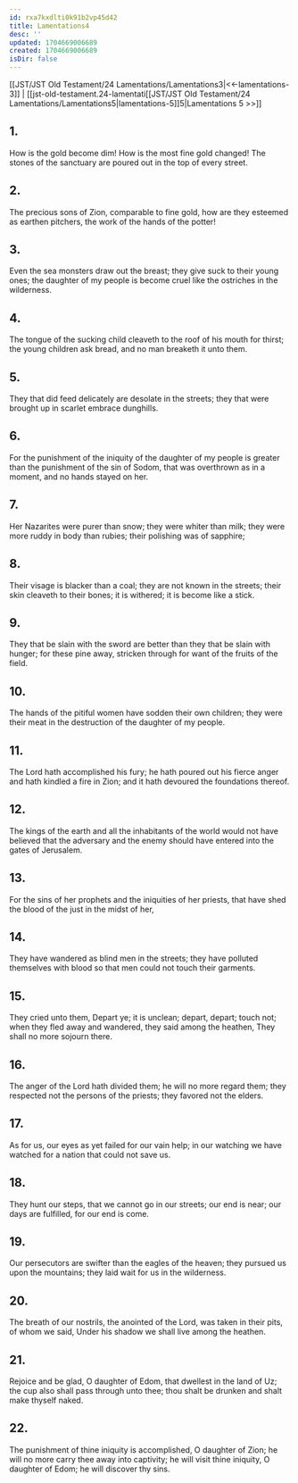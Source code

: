 ```yaml
---
id: rxa7kxdlti0k91b2vp45d42
title: Lamentations4
desc: ''
updated: 1704669006689
created: 1704669006689
isDir: false
---
```

[[JST/JST Old Testament/24 Lamentations/Lamentations3|<<-lamentations-3]] | [[jst-old-testament.24-lamentati[[JST/JST Old Testament/24 Lamentations/Lamentations5|lamentations-5]]5|Lamentations 5 >>]]
## 1.
How is the gold become dim! How is the most fine gold changed! The stones of the sanctuary are poured out in the top of every street.
## 2.
The precious sons of Zion, comparable to fine gold, how are they esteemed as earthen pitchers, the work of the hands of the potter!
## 3.
Even the sea monsters draw out the breast; they give suck to their young ones; the daughter of my people is become cruel like the ostriches in the wilderness.
## 4.
The tongue of the sucking child cleaveth to the roof of his mouth for thirst; the young children ask bread, and no man breaketh it unto them.
## 5.
They that did feed delicately are desolate in the streets; they that were brought up in scarlet embrace dunghills.
## 6.
For the punishment of the iniquity of the daughter of my people is greater than the punishment of the sin of Sodom, that was overthrown as in a moment, and no hands stayed on her.
## 7.
Her Nazarites were purer than snow; they were whiter than milk; they were more ruddy in body than rubies; their polishing was of sapphire;
## 8.
Their visage is blacker than a coal; they are not known in the streets; their skin cleaveth to their bones; it is withered; it is become like a stick.
## 9.
They that be slain with the sword are better than they that be slain with hunger; for these pine away, stricken through for want of the fruits of the field.
## 10.
The hands of the pitiful women have sodden their own children; they were their meat in the destruction of the daughter of my people.
## 11.
The Lord hath accomplished his fury; he hath poured out his fierce anger and hath kindled a fire in Zion; and it hath devoured the foundations thereof.
## 12.
The kings of the earth and all the inhabitants of the world would not have believed that the adversary and the enemy should have entered into the gates of Jerusalem.
## 13.
For the sins of her prophets and the iniquities of her priests, that have shed the blood of the just in the midst of her,
## 14.
They have wandered as blind men in the streets; they have polluted themselves with blood so that men could not touch their garments.
## 15.
They cried unto them, Depart ye; it is unclean; depart, depart; touch not; when they fled away and wandered, they said among the heathen, They shall no more sojourn there.
## 16.
The anger of the Lord hath divided them; he will no more regard them; they respected not the persons of the priests; they favored not the elders.
## 17.
As for us, our eyes as yet failed for our vain help; in our watching we have watched for a nation that could not save us.
## 18.
They hunt our steps, that we cannot go in our streets; our end is near; our days are fulfilled, for our end is come.
## 19.
Our persecutors are swifter than the eagles of the heaven; they pursued us upon the mountains; they laid wait for us in the wilderness.
## 20.
The breath of our nostrils, the anointed of the Lord, was taken in their pits, of whom we said, Under his shadow we shall live among the heathen.
## 21.
Rejoice and be glad, O daughter of Edom, that dwellest in the land of Uz; the cup also shall pass through unto thee; thou shalt be drunken and shalt make thyself naked.
## 22.
The punishment of thine iniquity is accomplished, O daughter of Zion; he will no more carry thee away into captivity; he will visit thine iniquity, O daughter of Edom; he will discover thy sins.

